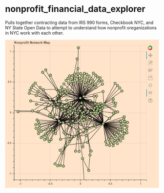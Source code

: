 # nonprofit_financial_data_explorer
Pulls together contracting data from IRS 990 forms, Checkbook NYC, and NY State Open Data to attempt to understand how nonprofit oreganizations in NYC work with each other.

![network map](https://github.com/sarahjkerr/nonprofit_financial_data_explorer/blob/master/first_round_network_map.JPG)
